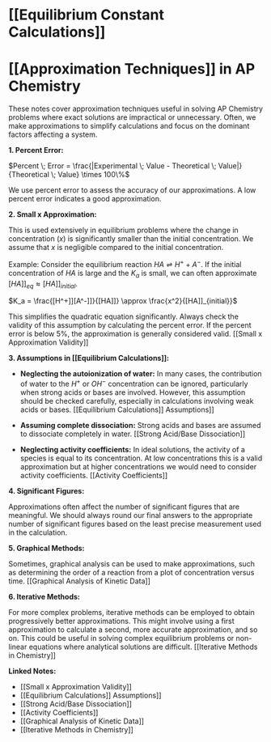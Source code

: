 # [[Equilibrium Constant Calculations]]
# [[Approximation Techniques]] in AP Chemistry

These notes cover approximation techniques useful in solving AP Chemistry problems where exact solutions are impractical or unnecessary.  Often, we make approximations to simplify calculations and focus on the dominant factors affecting a system.

**1.  Percent Error:**

$Percent \; Error = \frac{|Experimental \; Value - Theoretical \; Value|}{Theoretical \; Value} \times 100\%$

We use percent error to assess the accuracy of our approximations.  A low percent error indicates a good approximation.

**2.  Small x Approximation:**

This is used extensively in equilibrium problems where the change in concentration ($x$) is significantly smaller than the initial concentration.  We assume that $x$ is negligible compared to the initial concentration.

Example:  Consider the equilibrium reaction $HA \rightleftharpoons H^+ + A^-$. If the initial concentration of $HA$ is large and the $K_a$ is small, we can often approximate $[HA]]_{eq} \approx [HA]]_{initial}$.

$K_a = \frac{[H^+]][A^-]]}{[HA]]} \approx \frac{x^2}{[HA]]_{initial}}$

This simplifies the quadratic equation significantly.  Always check the validity of this assumption by calculating the percent error. If the percent error is below 5%, the approximation is generally considered valid.  [[Small x Approximation Validity]]


**3.  Assumptions in [[Equilibrium Calculations]]:**

* **Neglecting the autoionization of water:**  In many cases, the contribution of water to the $H^+$ or $OH^-$ concentration can be ignored, particularly when strong acids or bases are involved.  However, this assumption should be checked carefully, especially in calculations involving weak acids or bases.  [[Equilibrium Calculations]] Assumptions]]

* **Assuming complete dissociation:** Strong acids and bases are assumed to dissociate completely in water. [[Strong Acid/Base Dissociation]]

* **Neglecting activity coefficients:**  In ideal solutions, the activity of a species is equal to its concentration.  At low concentrations this is a valid approximation but at higher concentrations we would need to consider activity coefficients. [[Activity Coefficients]]


**4.  Significant Figures:**

Approximations often affect the number of significant figures that are meaningful.  We should always round our final answers to the appropriate number of significant figures based on the least precise measurement used in the calculation.


**5.  Graphical Methods:**

Sometimes, graphical analysis can be used to make approximations, such as determining the order of a reaction from a plot of concentration versus time.  [[Graphical Analysis of Kinetic Data]]

**6.  Iterative Methods:**

For more complex problems, iterative methods can be employed to obtain progressively better approximations. This might involve using a first approximation to calculate a second, more accurate approximation, and so on.  This could be useful in solving complex equilibrium problems or non-linear equations where analytical solutions are difficult.  [[Iterative Methods in Chemistry]]


**Linked Notes:**

* [[Small x Approximation Validity]]
* [[Equilibrium Calculations]] Assumptions]]
* [[Strong Acid/Base Dissociation]]
* [[Activity Coefficients]]
* [[Graphical Analysis of Kinetic Data]]
* [[Iterative Methods in Chemistry]]

